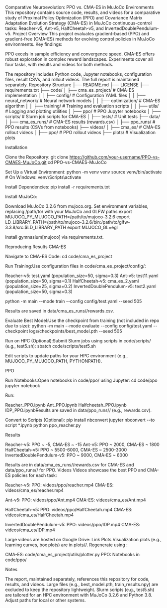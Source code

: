 Comparative Neuroevolution: PPO vs. CMA-ES in MuJoCo Environments
This repository contains source code, results, and videos for a comparative study of Proximal Policy Optimization (PPO) and Covariance Matrix Adaptation Evolution Strategy (CMA-ES) in MuJoCo continuous-control tasks: Reacher-v5, Ant-v5, HalfCheetah-v5, and InvertedDoublePendulum-v5.
Project Overview
This project evaluates gradient-based (PPO) and gradient-free (CMA-ES) methods for evolving control policies in MuJoCo environments. Key findings:

PPO excels in sample efficiency and convergence speed.
CMA-ES offers robust exploration in complex reward landscapes.
Experiments cover all four tasks, with results and videos for both methods.

The repository includes Python code, Jupyter notebooks, configuration files, result CSVs, and rollout videos. The full report is maintained separately.
Repository Structure
├── README.md
├── LICENSE
├── requirements.txt
├── code/
│   ├── cma_es_project/     # CMA-ES implementation
│   │   ├── config/         # Configuration YAML files
│   │   ├── neural_network/ # Neural network models
│   │   ├── optimization/   # CMA-ES algorithm
│   │   ├── training/       # Training and evaluation scripts
│   │   ├── utils/          # Logging and plotting utilities
│   ├── ppo/                # PPO Jupyter notebooks
│   ├── scripts/            # Slurm job scripts for CMA-ES
│   ├── tests/              # Unit tests
├── data/
│   ├── cma_es_runs/        # CMA-ES results (rewards.csv)
│   ├── ppo_runs/           # PPO results (CSVs from notebooks)
├── videos/
│   ├── cma_es/             # CMA-ES rollout videos
│   ├── ppo/                # PPO rollout videos
├── plots/                  # Visualization plots

Installation

Clone the Repository:
git clone https://github.com/your-username/PPO-vs-CMAES-MuJoCo.git
cd PPO-vs-CMAES-MuJoCo


Set Up a Virtual Environment:
python -m venv venv
source venv/bin/activate  # On Windows: venv\Scripts\activate


Install Dependencies:
pip install -r requirements.txt


Install MuJoCo:

Download MuJoCo 3.2.6 from mujoco.org.
Set environment variables, replacing /path/to/ with your MuJoCo and GLFW paths:export MUJOCO_PY_MUJOCO_PATH=/path/to/mujoco-3.2.6
export LD_LIBRARY_PATH=/path/to/mujoco-3.2.6/bin:/path/to/glfw-3.3.8/src:$LD_LIBRARY_PATH
export MUJOCO_GL=egl


Install gymnasium[mujoco] via requirements.txt.



Reproducing Results
CMA-ES

Navigate to CMA-ES Code:
cd code/cma_es_project


Run Training:Use configuration files in code/cma_es_project/config/:

Reacher-v5: test.yaml (population_size=50, sigma=0.3)
Ant-v5: test11.yaml (population_size=50, sigma=0.1)
HalfCheetah-v5: cma_es_2.yaml (population_size=25, sigma=0.2)
InvertedDoublePendulum-v5: test2.yaml (population_size=50, sigma=0.3)

python -m main --mode train --config config/test.yaml --seed 505

Results are saved in data/cma_es_runs/<environment>/rewards.csv.

Evaluate Best Model:Use the checkpoint from training (not included in repo due to size):
python -m main --mode evaluate --config config/test.yaml --checkpoint logs/checkpoints/best_model.pth --seed 505


Run on HPC (Optional):Submit Slurm jobs using scripts in code/scripts/ (e.g., test5.sh):
sbatch code/scripts/test5.sh

Edit scripts to update paths for your HPC environment (e.g., MUJOCO_PY_MUJOCO_PATH, PYTHONPATH).


PPO

Run Notebooks:Open notebooks in code/ppo/ using Jupyter:
cd code/ppo
jupyter notebook

Run:

Reacher_PPO.ipynb
Ant_PPO.ipynb
Halfcheetah_PPO.ipynb
IDP_PPO.ipynbResults are saved in data/ppo_runs/<environment>/ (e.g., rewards.csv).


Convert to Scripts (Optional):
pip install nbconvert
jupyter nbconvert --to script *.ipynb
python ppo_reacher.py



Results

Reacher-v5: PPO ~ -5, CMA-ES ~ -15
Ant-v5: PPO ~ 2000, CMA-ES ~ 1800
HalfCheetah-v5: PPO ~ 5500-6000, CMA-ES ~ 2500-3000
InvertedDoublePendulum-v5: PPO ~ 9000, CMA-ES ~ 6000

Results are in data/cma_es_runs/<environment>/rewards.csv for CMA-ES and data/ppo_runs/<environment>/ for PPO.
Videos
Videos showcase the best PPO and CMA-ES policies for each task:

Reacher-v5:
PPO: videos/ppo/reacher.mp4
CMA-ES: videos/cma_es/reacher.mp4


Ant-v5:
PPO: videos/ppo/Ant.mp4
CMA-ES: videos/cma_es/Ant.mp4


HalfCheetah-v5:
PPO: videos/ppo/HalfCheetah.mp4
CMA-ES: videos/cma_es/HalfCheetah.mp4


InvertedDoublePendulum-v5:
PPO: videos/ppo/IDP.mp4
CMA-ES: videos/cma_es/IDP.mp4



Large videos are hosted on Google Drive: Link
Plots
Visualization plots (e.g., learning curves, box plots) are in plots/<environment>/. Regenerate using :

CMA-ES: code/cma_es_project/utils/plotter.py
PPO: Notebooks in code/ppo/

Notes

The report, maintained separately, references this repository for code, results, and videos.
Large files (e.g., best_model.pth, train_results.npy) are excluded to keep the repository lightweight.
Slurm scripts (e.g., test5.sh) are tailored for an HPC environment with MuJoCo 3.2.6 and Python 3.8. Adjust paths for local or other systems.


